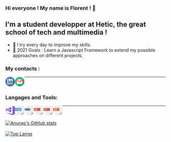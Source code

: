 <!-- Hello + Pres -->
### Hi everyone ! My name is Florent ! 👋

## I'm a student developper at Hetic, the great school of tech and multimedia !
- 🧠 I try every day to improve my skills.
- 🚀 2021 Goals : Learn a Javascript Framework to extend my possible approaches on different projects.
<!-- Hello + Pres -->

<!-- Contacts -->
### My contacts :
[<img align="left" alt="Icon Linkedin" width="30px" src="https://github.com/FlorentParis/FlorentParis/blob/main/linkedin.png"/>][LinkedIn]
[<img align="left" alt="Icon Gmail" width="30px" src="https://github.com/FlorentParis/FlorentParis/blob/main/gmail.png"/>][Gmail]
<!-- Contacts -->

---

<br />

<!-- Skills -->
### Langages and Tools:
[<img align="left" alt="Icon Linkedin" width="30px" src="https://github.com/FlorentParis/FlorentParis/blob/main/VS.svg"/>][VSCode]
[<img align="left" alt="Icon Linkedin" width="30px" src="https://github.com/FlorentParis/FlorentParis/blob/main/html.png"/>][HTML5]
[<img align="left" alt="Icon Linkedin" width="30px" src="https://github.com/FlorentParis/FlorentParis/blob/main/css.png"/>][CSS3]
[<img align="left" alt="Icon Linkedin" width="30px" src="https://github.com/FlorentParis/FlorentParis/blob/main/js.png"/>][JS]
[<img align="left" alt="Icon Linkedin" width="30px" src="https://github.com/FlorentParis/FlorentParis/blob/main/py.png"/>][Python]
[<img align="left" alt="Icon Linkedin" width="30px" src="https://github.com/FlorentParis/FlorentParis/blob/main/git.png"/>][Git]
<!-- Skills -->

---

<br />

<!-- Stats -->
[![Anurag's GitHub stats](https://github-readme-stats.vercel.app/api?username=FlorentParis&theme=nightowl)](https://github.com/anuraghazra/github-readme-stats)
<br />
<br />
[![Top Langs](https://github-readme-stats.vercel.app/api/top-langs/?username=FlorentParis&layout=compact&theme=nightowl)](https://github.com/anuraghazra/github-readme-Statistiques)
<!-- Stats -->

[VSCode]: https://code.visualstudio.com/
[HTML5]: https://developer.mozilla.org/fr/docs/Web/Guide/HTML/HTML5
[CSS3]: https://developer.mozilla.org/fr/docs/Web/CSS
[JS]: https://developer.mozilla.org/fr/docs/Web/JavaScript
[Python]: https://www.python.org/
[Git]: https://git-scm.com/
[LinkedIn]: https://www.linkedin.com/in/florentparis/
[Gmail]:mailto:florentparis28@gmail.com"
